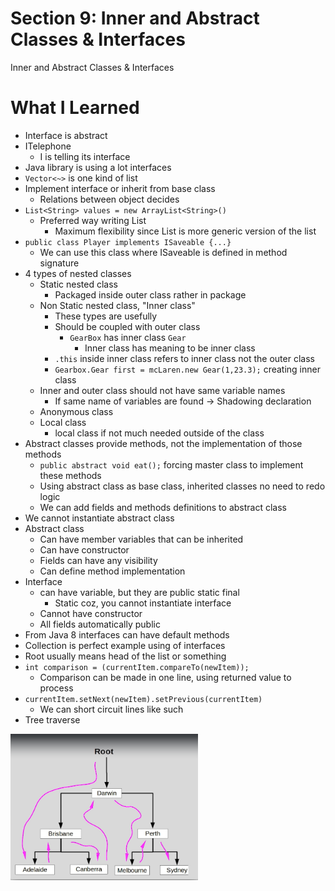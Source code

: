 # Section 9: Inner and Abstract Classes & Interfaces

Inner and Abstract Classes & Interfaces

# What I Learned
* Interface is abstract
* ITelephone
	* I is telling its interface
* Java library is using a lot interfaces
* `Vector<~>` is one kind of list
* Implement interface or inherit from base class
	* Relations between object decides
* `List<String> values = new ArrayList<String>()`
	* Preferred way writing List
		* Maximum flexibility since List is more generic version of the list
* `public class Player implements ISaveable {...}`
	* We can use this class where ISaveable is defined in method signature
* 4 types of nested classes
	* Static nested class
		* Packaged inside outer class rather in package
	* Non Static nested class, "Inner class"
		* These types are usefully
		* Should be coupled with outer class
			* `GearBox` has inner class `Gear`
				* Inner class has meaning to be inner class
		* `.this` inside inner class refers to inner class not the outer class
		* `Gearbox.Gear first = mcLaren.new Gear(1,23.3);` creating inner class
	* Inner and outer class should not have same variable names
		* If same name of variables are found -> Shadowing declaration
	* Anonymous class
	* Local class
		* local class if not much needed outside of the class
* Abstract classes provide methods, not the implementation of those methods
	* `public abstract void eat();` forcing master class to implement these methods
	* Using abstract class as base class, inherited classes no need to redo logic
	* We can add fields and methods definitions to abstract class
* We cannot instantiate abstract class
* Abstract class
	* Can have member variables that can be inherited
	* Can have constructor
	* Fields can have any visibility
	* Can define method implementation
* Interface 
	* can have variable, but they are public static final
		* Static coz, you cannot instantiate interface
	* Cannot have constructor
	* All fields automatically public
* From Java 8 interfaces can have default methods
* Collection is perfect example using of interfaces
* Root usually means head of the list or something
* `int comparison = (currentItem.compareTo(newItem));`
	* Comparison can be made in one line, using returned value to process
* `currentItem.setNext(newItem).setPrevious(currentItem)`
	* We can short circuit lines like such
* Tree traverse
<img src="treeList.PNG" alt="alt text" width="300"/>
	 